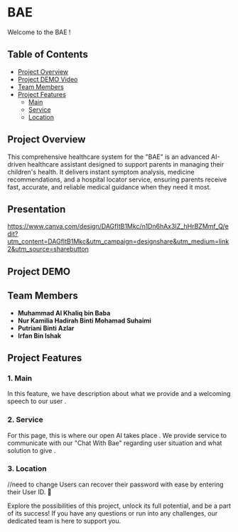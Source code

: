 # BAE

Welcome to the BAE ! 

## Table of Contents 
- [Project Overview](https://github.com/Kolek88/BAE/blob/main/README.md#project-overview)
- [Project DEMO Video](https://github.com/Kolek88/BAE/blob/main/README.md#project-overview)
- [Team Members](https://github.com/Kolek88/BAE/blob/main/README.md#project-overview)
- [Project Features](https://github.com/Kolek88/BAE/blob/main/README.md#project-overview)
   - [Main](https://github.com/Kolek88/BAE/blob/main/README.md#project-overview)
   - [Service](https://github.com/Kolek88/BAE/blob/main/README.md#project-overview)
   - [Location](#3-Location-)


## Project Overview 

This comprehensive healthcare system for the "BAE" is an advanced AI-driven healthcare assistant designed to support parents in managing their children's health. It delivers instant symptom analysis, medicine recommendations, and a hospital locator service, ensuring parents receive fast, accurate, and reliable medical guidance when they need it most. 

## Presentation

https://www.canva.com/design/DAGfItB1Mkc/n1Dn6hAx3IZ_hHrBZMmf_Q/edit?utm_content=DAGfItB1Mkc&utm_campaign=designshare&utm_medium=link2&utm_source=sharebutton

## Project DEMO 

## Team Members 

- **Muhammad Al Khaliq bin Baba**
- **Nur Kamilia Hadirah Binti Mohamad Suhaimi**
- **Putriani Binti Azlar**
- **Irfan Bin Ishak**

## Project Features 

### 1. Main 

In this feature, we have description about what we provide and a welcoming speech to our user .

### 2. Service

For this page, this is where our open AI takes place . We provide service to communicate with our "Chat With Bae" regarding user situation and what solution to give .

### 3. Location 
//need to change 
Users can recover their password with ease by entering their User ID. 🤞

Explore the possibilities of this project, unlock its full potential, and be a part of its success! If you have any questions or run into any challenges, our dedicated team is here to support you.
